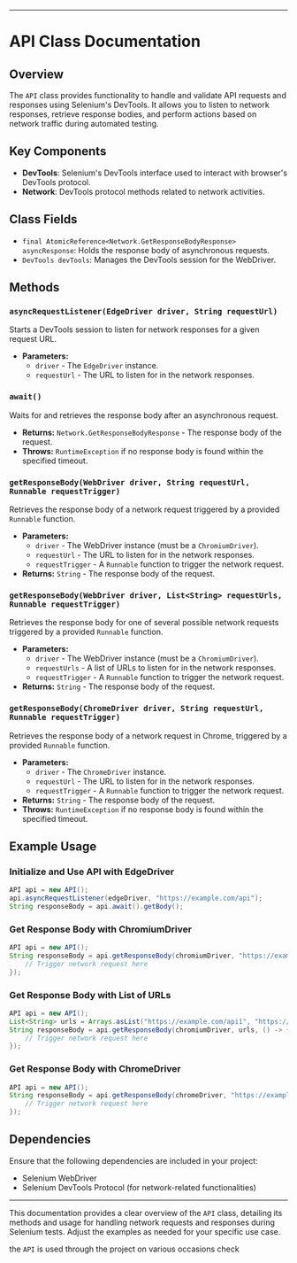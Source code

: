 
---

# API Class Documentation

## Overview

The `API` class provides functionality to handle and validate API requests and responses using Selenium's DevTools. It allows you to listen to network responses, retrieve response bodies, and perform actions based on network traffic during automated testing.

## Key Components

- **DevTools**: Selenium's DevTools interface used to interact with browser's DevTools protocol.
- **Network**: DevTools protocol methods related to network activities.

## Class Fields

- `final AtomicReference<Network.GetResponseBodyResponse> asyncResponse`: Holds the response body of asynchronous requests.
- `DevTools devTools`: Manages the DevTools session for the WebDriver.

## Methods

### `asyncRequestListener(EdgeDriver driver, String requestUrl)`

Starts a DevTools session to listen for network responses for a given request URL.

- **Parameters:**
    - `driver` - The `EdgeDriver` instance.
    - `requestUrl` - The URL to listen for in the network responses.

### `await()`

Waits for and retrieves the response body after an asynchronous request.

- **Returns:** `Network.GetResponseBodyResponse` - The response body of the request.
- **Throws:** `RuntimeException` if no response body is found within the specified timeout.

### `getResponseBody(WebDriver driver, String requestUrl, Runnable requestTrigger)`

Retrieves the response body of a network request triggered by a provided `Runnable` function.

- **Parameters:**
    - `driver` - The WebDriver instance (must be a `ChromiumDriver`).
    - `requestUrl` - The URL to listen for in the network responses.
    - `requestTrigger` - A `Runnable` function to trigger the network request.
- **Returns:** `String` - The response body of the request.

### `getResponseBody(WebDriver driver, List<String> requestUrls, Runnable requestTrigger)`

Retrieves the response body for one of several possible network requests triggered by a provided `Runnable` function.

- **Parameters:**
    - `driver` - The WebDriver instance (must be a `ChromiumDriver`).
    - `requestUrls` - A list of URLs to listen for in the network responses.
    - `requestTrigger` - A `Runnable` function to trigger the network request.
- **Returns:** `String` - The response body of the request.

### `getResponseBody(ChromeDriver driver, String requestUrl, Runnable requestTrigger)`

Retrieves the response body of a network request in Chrome, triggered by a provided `Runnable` function.

- **Parameters:**
    - `driver` - The `ChromeDriver` instance.
    - `requestUrl` - The URL to listen for in the network responses.
    - `requestTrigger` - A `Runnable` function to trigger the network request.
- **Returns:** `String` - The response body of the request.
- **Throws:** `RuntimeException` if no response body is found within the specified timeout.

## Example Usage

### Initialize and Use API with EdgeDriver

```java
API api = new API();
api.asyncRequestListener(edgeDriver, "https://example.com/api");
String responseBody = api.await().getBody();
```

### Get Response Body with ChromiumDriver

```java
API api = new API();
String responseBody = api.getResponseBody(chromiumDriver, "https://example.com/api", () -> {
    // Trigger network request here
});
```

### Get Response Body with List of URLs

```java
API api = new API();
List<String> urls = Arrays.asList("https://example.com/api1", "https://example.com/api2");
String responseBody = api.getResponseBody(chromiumDriver, urls, () -> {
    // Trigger network request here
});
```

### Get Response Body with ChromeDriver

```java
API api = new API();
String responseBody = api.getResponseBody(chromeDriver, "https://example.com/api", () -> {
    // Trigger network request here
});
```

## Dependencies

Ensure that the following dependencies are included in your project:

- Selenium WebDriver
- Selenium DevTools Protocol (for network-related functionalities)

---

This documentation provides a clear overview of the `API` class, detailing its methods and usage for handling network requests and responses during Selenium tests. Adjust the examples as needed for your specific use case.

the `API` is used through the project on various occasions check 
